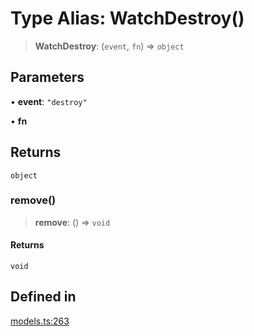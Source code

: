 # Type Alias: WatchDestroy()

> **WatchDestroy**: (`event`, `fn`) => `object`

## Parameters

• **event**: `"destroy"`

• **fn**

## Returns

`object`

### remove()

> **remove**: () => `void`

#### Returns

`void`

## Defined in

[models.ts:263](https://github.com/live-codes/livecodes/blob/a7b343163bdd0ffec4d5243db8fcc29a67767ee9/src/sdk/models.ts#L263)